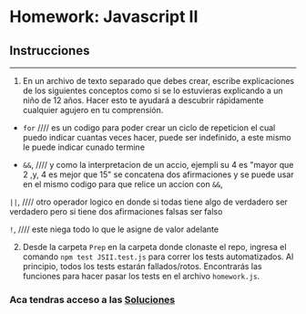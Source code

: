 # Homework: Javascript II

## Instrucciones
---
1. En un archivo de texto separado que debes crear, escribe explicaciones de los siguientes conceptos como si se lo estuvieras explicando a un niño de 12 años. Hacer esto te ayudará a descubrir rápidamente cualquier agujero en tu comprensión.

* `for` //// es un codigo para poder crear un ciclo de repeticion el cual puedo indicar cuantas veces hacer, puede ser indefinido, a este mismo le puede indicar cunado termine

* `&&`, //// y como la interpretacion de un accio, ejempli su 4 es "mayor que 2 ,y, 4 es mejor que 15" se concatena dos afirmaciones y se puede usar en el mismo codigo para que relice un accion con `&&`,   

`||`,  //// otro operador logico en donde si todas tiene algo de verdadero ser verdadero pero si tiene dos afirmaciones falsas ser falso

`!`,  //// este niega todo lo que le asigne de valor adelante

2. Desde la carpeta `Prep` en la carpeta donde clonaste el repo, ingresa el comando `npm test JSII.test.js` para correr los tests automatizados. Al principio, todos los tests estarán fallados/rotos. Encontrarás las funciones para hacer pasar los tests en el archivo `homework.js`.

### Aca tendras acceso a las [Soluciones](https://github.com/atralice/Curso.Prep.Henry/blob/solution/03-JS-II/homework/homework.js)